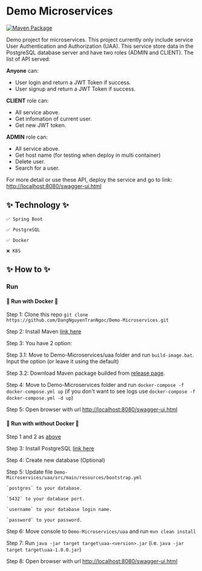 # Demo Microservices

[![Maven Package](https://github.com/DangNguyenTranNgoc/Demo-Microservices/actions/workflows/maven-build.yml/badge.svg)](https://github.com/DangNguyenTranNgoc/Demo-Microservices/actions/workflows/maven-build.yml)

Demo project for microservices. This project currently only include service User Authentication and Authorization (UAA). This service store data in the PostgreSQL database server and have two roles (ADMIN and CLIENT). The list of API served:

**Anyone** can:

- User login and return a JWT Token if success.
- User signup and return a JWT Token if success.

**CLIENT** role can:

- All service above.
- Get infomation of current user.
- Get new JWT token.

**ADMIN** role can:

- All service above.
- Get host name (for testing when deploy in multi container)
- Delete user.
- Search for a user.

For more detail or use these API, deploy the service and go to link: [http://localhost:8080/swagger-ui.html](http://localhost:8080/swagger-ui.html)

## ✨ Technology ✨

    ✅ Spring Boot

    ✅ PostgreSQL

    ✅ Docker

    ❌ K8S

## ✨ How to ✨

### Run

#### 🔰 Run with Docker 🔰

Step 1: Clone this repo `git clone https://github.com/DangNguyenTranNgoc/Demo-Microservices.git`

Step 2: Install Maven [link here](https://maven.apache.org/install.html)

Step 3: You have 2 option:

Step 3.1: Move to Demo-Microservices/uaa folder and run `build-image.bat`. Input the option (or leave it using the default)

Step 3.2: Download Maven package builded from [release page](https://github.com/DangNguyenTranNgoc/Demo-Microservices/releases).

Step 4: Move to Demo-Microservices folder and run `docker-compose -f docker-compose.yml up` (if you don't want to see logs use `docker-compose -f docker-compose.yml -d up`)

Step 5: Open browser with url [http://localhost:8080/swagger-ui.html](http://localhost:8080/swagger-ui.html)

#### 🔰 Run with without Docker 🔰

Step 1 and 2 as [above](#run-with-docker)

Step 3: Install PostgreSQL [link here](https://www.postgresql.org/download/)

Step 4: Create new database (Optional)

Step 5: Update file `Demo-Microservices/uaa/src/main/resources/bootstrap.yml`

    `postgres` to your database.

    `5432` to your database port.

    `username` to your database login name.

    `password` to your password.

Step 6: Move console to `Demo-Microservices/uaa` and run `mvn clean install`

Step 7: Run `java -jar target target\uaa-<version>.jar` (i.e. `java -jar target target\uaa-1.0.0.jar`)

Step 8: Open browser with url [http://localhost:8080/swagger-ui.html](http://localhost:8080/swagger-ui.html)

